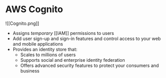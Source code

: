 # AWS Cognito
![[Cognito.png]]
- Assigns *temporary* [[IAM]] permissions to users
- Add user sign-up and sign-in features and control access to your web and mobile applications
- Provides an identity store that:
	- Scales to millions of users
	- Supports social and enterprise identity federation
	- Offers advanced security features to protect your consumers and business

